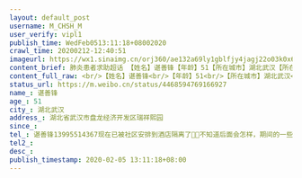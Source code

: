 ```yaml
---
layout: default_post
username: M_CHSH_M
user_verify: vipl1
publish_time: WedFeb0513:11:18+08002020
crawl_time: 20200212-12:40:51
imageurl: https://wx1.sinaimg.cn/orj360/ae132a69ly1gblfjy4jagj22o03k0x6u.jpg,https://wx4.sinaimg.cn/orj360/ae132a69ly1gblfk2cxm5j22o03k0x6v.jpg,https://wx3.sinaimg.cn/orj360/ae132a69ly1gblfk6trorj22o03k04qw.jpg,https://wx1.sinaimg.cn/orj360/ae132a69ly1gblfkb2islj22o03k0kjr.jpg,https://wx3.sinaimg.cn/orj360/ae132a69ly1gblfkguxhaj22o03k0b2f.jpg,https://wx2.sinaimg.cn/orj360/ae132a69ly1gblfkks5evj22o03k0kjr.jpg,https://wx3.sinaimg.cn/orj360/ae132a69ly1gblfkqczbxj23k02o0u13.jpg,https://wx4.sinaimg.cn/orj360/ae132a69ly1gblfkwjaq4j23k02o04qz.jpg,https://wx2.sinaimg.cn/orj360/ae132a69ly1gblfl2el0yj23k02o0he2.jpg
content_brief: 肺炎患者求助超话 【姓名】谌善锋【年龄】51【所在城市】湖北武汉【所在小区、社区】湖北省武汉市盘龙经济开发区瑞祥熙园【联系方式】谌善锋13995514367现在已被社区安排到酒店隔离了🙏🙏不知道后面会怎样，期间的一些经历不知道该怪社区还是政府还是怪自己没车我爸爸发烧已经天了，一 ...全文
content_full_raw: <br/>【姓名】谌善锋<br/>【年龄】51<br/>【所在城市】湖北武汉<br/>【所在小区、社区】湖北省武汉市盘龙经济开发区瑞祥熙园<br/>【联系方式】谌善锋13995514367<br/>现在已被社区安排到酒店隔离了🙏🙏不知道后面会怎样，期间的一些经历不知道该怪社区还是政府还是怪自己没车<br/><br/>我爸爸发烧已经天了，一开始只是感冒一直没好，就去医院检查，说是肺炎，就打了一天针（此时还没发烧），第二天那个医院被征收了，就没地打针，后来就发烧了，烧了两天去另一个医院想打针，那个医院又重新检查了开了药但是不给打针，但是发烧一直不退，社区后来打电话了解这个情况（这两次去医院全部都是自己去的）<br/>2月3日晚十一点，实在烧的受不了了（高烧不退，咳嗽，呕吐，几天没怎么吃东西了），想去医院，打电话给社区，社区给了我们18086626063这个电话要我们自己去联系，晚上根本打不通，然后我们打24小时求助电话，又给了我们别的电话，一个电话接着一个的打，不是打不通就是给我别的电话<spanclass="url-icon"><imgalt=[微笑]src="//h5.sinaimg.cn/m/emoticon/icon/default/d_hehe-039d0a6a8a.png"style="width:1em;height:1em;"/></span><spanclass="url-icon"><imgalt=[微笑]src="//h5.sinaimg.cn/m/emoticon/icon/default/d_hehe-039d0a6a8a.png"style="width:1em;height:1em;"/></span>，最后是打给了一个医生，感谢那位医生的耐心，最后告诉我们这么晚去输液的也不安全，也容易着凉，要我们第二天再去，没办法，只能那个等到第二天<br/>第二天早上打电话给社区，社区还是给的18086626063这个电话，终于打通了，说了情况之后说派救护车来送去医院，等了半天打电话去催，那边说，不可能，没有这个事<spanclass="url-icon"><imgalt=[微笑]src="//h5.sinaimg.cn/m/emoticon/icon/default/d_hehe-039d0a6a8a.png"style="width:1em;height:1em;"/></span><spanclass="url-icon"><imgalt=[微笑]src="//h5.sinaimg.cn/m/emoticon/icon/default/d_hehe-039d0a6a8a.png"style="width:1em;height:1em;"/></span>，然后又重复一遍说了病情，那边说救护车要等，我爸当时已经高烧39度持续十几个小时了，最后没办法，我爸只能自己骑着电动车带着我妈去了医院（当时我爸已经几天没怎么吃东西了）去医院检查之后，还是开了点药让我爸回来了<br/>今天上午，社区打电话，要我爸去酒店隔离，都已经要去隔离了，社区还是让我爸自己想办法去<br/><br/>中心城区禁止机动车出行，所以现在不管是中心城区还是非中心城区，路上都没车，但是中心城区每个社区配有两辆车，我不知道我们社区有没有，但现在的实事就是一切只能靠自己，没有私家车如果再没有电动车可能只能在家等死<br/>父亲已经被社区安排到酒店去隔离了，应该算是好事，我也不知道后面会发生什么，这几天的事让人心酸又无助<ahref='/n/央视新闻'>@央视新闻</a><ahref='/n/中国日报'>@中国日报</a><ahref='/n/武汉晚报'>@武汉晚报</a><ahref='/n/人民日报'>@人民日报</a><ahref='/n/人民网'>@人民网</a><ahref='/n/央视网'>@央视网</a><ahref='/n/央视新闻'>@央视新闻</a><ahref='/n/丁香医生'>@丁香医生</a><ahref='/n/新华网'>@新华网</a><ahref='/n/中国新闻网'>@中国新闻网</a><ahref='/n/热点新闻'>@热点新闻</a><ahref='/n/中国新闻周刊'>@中国新闻周刊</a><ahref='/n/24小时新闻'>@24小时新闻</a><ahref='/n/网易新闻客户端'>@网易新闻客户端</a><ahref='/n/凤凰新闻客户端'>@凤凰新闻客户端</a><ahref='/n/新京报动新闻'>@新京报动新闻</a><ahref='/n/全球头条新闻事件'>@全球头条新闻事件</a><adata-url="http://t.cn/R2WxQOQ"href="http://weibo.com/p/1001018008642010000000000"data-hide=""><spanclass='url-icon'><imgstyle='width:1rem;height:1rem'src='https://h5.sinaimg.cn/upload/2015/09/25/3/timeline_card_small_location_default.png'></span><spanclass="surl-text">武汉</span></a><adata-url="http://t.cn/R2WxQOQ"href="http://weibo.com/p/1001018008642010000000000"data-hide=""><spanclass='url-icon'><imgstyle='width:1rem;height:1rem'src='https://h5.sinaimg.cn/upload/2015/09/25/3/timeline_card_small_location_default.png'></span><spanclass="surl-text">武汉</span></a><adata-url="http://t.cn/R2WxQOQ"href="http://weibo.com/p/1001018008642010000000000"data-hide=""><spanclass='url-icon'><imgstyle='width:1rem;height:1rem'src='https://h5.sinaimg.cn/upload/2015/09/25/3/timeline_card_small_location_default.png'></span><spanclass="surl-text">武汉</span></a><adata-url="http://t.cn/R2WxQOQ"href="http://weibo.com/p/1001018008642010000000000"data-hide=""><spanclass='url-icon'><imgstyle='width:1rem;height:1rem'src='https://h5.sinaimg.cn/upload/2015/09/25/3/timeline_card_small_location_default.png'></span><spanclass="surl-text">武汉</span></a><adata-url="http://t.cn/R2WxQOQ"href="http://weibo.com/p/1001018008642010000000000"data-hide=""><spanclass='url-icon'><imgstyle='width:1rem;height:1rem'src='https://h5.sinaimg.cn/upload/2015/09/25/3/timeline_card_small_location_default.png'></span><spanclass="surl-text">武汉</span></a><adata-url="http://t.cn/R2WxQOQ"href="http://weibo.com/p/1001018008642010000000000"data-hide=""><spanclass='url-icon'><imgstyle='width:1rem;height:1rem'src='https://h5.sinaimg.cn/upload/2015/09/25/3/timeline_card_small_location_default.png'></span><spanclass="surl-text">武汉</span></a>
status_url: https://m.weibo.cn/status/4468594769166927
name_: 谌善锋
age_: 51
city_: 湖北武汉
address_: 湖北省武汉市盘龙经济开发区瑞祥熙园
since_: 
tel_: 谌善锋13995514367现在已被社区安排到酒店隔离了🙏🙏不知道后面会怎样，期间的一些经历不知道该怪社区还是政府还是怪自己没车我爸爸发烧已经天了，一开始只是感冒一直没好，就去医院检查，说是肺炎，就打了一天针（此时还没发烧），第二天那个医院被征收了，就没地打针，后来就发烧了，烧了两天去另一个医院想打针，那个医院又重新检查了开了药但是不给打针，但是发烧一直不退，社区后来打电话了解这个情况（这两次去医院全部都是自己去的）2月3日晚十一点，实在烧的受不了了（高烧不退，咳嗽，呕吐，几天没怎么吃东西了），想去医院，打电话给社区，社区给了我们18086626063这个电话要我们自己去联系，晚上根本打不通，然后我们打24小时求助电话，又给了我们别的电话，一个电话接着一个的打，不是打不通就是给我别的电话<spanclass="url-icon"><imgalt=[微笑]src="//h5.sinaimg.cn/m/emoticon/icon/default/d_hehe-039d0a6a8a.png"style="width1em;height1em;"/></span><spanclass="url-icon"><imgalt=[微笑]src="//h5.sinaimg.cn/m/emoticon/icon/default/d_hehe-039d0a6a8a.png"style="width1em;height1em;"/></span>，最后是打给了一个医生，感谢那位医生的耐心，最后告诉我们这么晚去输液的也不安全，也容易着凉，要我们第二天再去，没办法，只能那个等到第二天第二天早上打电话给社区，社区还是给的18086626063这个电话，终于打通了，说了情况之后说派救护车来送去医院，等了半天打电话去催，那边说，不可能，没有这个事<spanclass="url-icon"><imgalt=[微笑]src="//h5.sinaimg.cn/m/emoticon/icon/default/d_hehe-039d0a6a8a.png"style="width1em;height1em;"/></span><spanclass="url-icon"><imgalt=[微笑]src="//h5.sinaimg.cn/m/emoticon/icon/default/d_hehe-039d0a6a8a.png"style="width1em;height1em;"/></span>，然后又重复一遍说了病情，那边说救护车要等，我爸当时已经高烧39度持续十几个小时了，最后没办法，我爸只能自己骑着电动车带着我妈去了医院（当时我爸已经几天没怎么吃东西了）去医院检查之后，还是开了点药让我爸回来了今天上午，社区打电话，要我爸去酒店隔离，都已经要去隔离了，社区还是让我爸自己想办法去中心城区禁止机动车出行，所以现在不管是中心城区还是非中心城区，路上都没车，但是中心城区每个社区配有两辆车，我不知道我们社区有没有，但现在的实事就是一切只能靠自己，没有私家车如果再没有电动车可能只能在家等死父亲已经被社区安排到酒店去隔离了，应该算是好事，我也不知道后面会发生什么，这几天的事让人心酸又无助<ahref='/n/央视新闻'>@央视新闻</a><ahref='/n/中国日报'>@中国日报</a><ahref='/n/武汉晚报'>@武汉晚报</a><ahref='/n/人民日报'>@人民日报</a><ahref='/n/人民网'>@人民网</a><ahref='/n/央视网'>@央视网</a><ahref='/n/央视新闻'>@央视新闻</a><ahref='/n/丁香医生'>@丁香医生</a><ahref='/n/新华网'>@新华网</a><ahref='/n/中国新闻网'>@中国新闻网</a><ahref='/n/热点新闻'>@热点新闻</a><ahref='/n/中国新闻周刊'>@中国新闻周刊</a><ahref='/n/24小时新闻'>@24小时新闻</a><ahref='/n/网易新闻客户端'>@网易新闻客户端</a><ahref='/n/凤凰新闻客户端'>@凤凰新闻客户端</a><ahref='/n/新京报动新闻'>@新京报动新闻</a><ahref='/n/全球头条新闻事件'>@全球头条新闻事件</a><adata-url="http//t.cn/R2WxQOQ"href="http//weibo.com/p/1001018008642010000000000"data-hide=""><spanclass='url-icon'><imgstyle='width1rem;height1rem'src='https//h5.sinaimg.cn/upload/2015/09/25/3/timeline_card_small_location_default.png'></span><spanclass="surl-text">武汉</span></a><adata-url="http//t.cn/R2WxQOQ"href="http//weibo.com/p/1001018008642010000000000"data-hide=""><spanclass='url-icon'><imgstyle='width1rem;height1rem'src='https//h5.sinaimg.cn/upload/2015/09/25/3/timeline_card_small_location_default.png'></span><spanclass="surl-text">武汉</span></a><adata-url="http//t.cn/R2WxQOQ"href="http//weibo.com/p/1001018008642010000000000"data-hide=""><spanclass='url-icon'><imgstyle='width1rem;height1rem'src='https//h5.sinaimg.cn/upload/2015/09/25/3/timeline_card_small_location_default.png'></span><spanclass="surl-text">武汉</span></a><adata-url="http//t.cn/R2WxQOQ"href="http//weibo.com/p/1001018008642010000000000"data-hide=""><spanclass='url-icon'><imgstyle='width1rem;height1rem'src='https//h5.sinaimg.cn/upload/2015/09/25/3/timeline_card_small_location_default.png'></span><spanclass="surl-text">武汉</span></a><adata-url="http//t.cn/R2WxQOQ"href="http//weibo.com/p/1001018008642010000000000"data-hide=""><spanclass='url-icon'><imgstyle='width1rem;height1rem'src='https//h5.sinaimg.cn/upload/2015/09/25/3/timeline_card_small_location_default.png'></span><spanclass="surl-text">武汉</span></a><adata-url="http//t.cn/R2WxQOQ"href="http//weibo.com/p/1001018008642010000000000"data-hide=""><spanclass='url-icon'><imgstyle='width1rem;height1rem'src='https//h5.sinaimg.cn/upload/2015/09/25/3/timeline_card_small_location_default.png'></span><spanclass="surl-text">武汉</span></a>
tel2_: 
desc_: 
publish_timestamp: 2020-02-05 13:11:18+08:00
---
```

